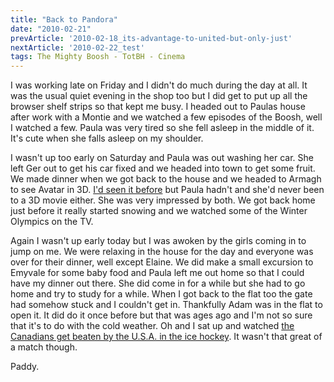 ```yaml
---
title: "Back to Pandora"
date: "2010-02-21"
prevArticle: '2010-02-18_its-advantage-to-united-but-only-just'
nextArticle: '2010-02-22_test'
tags: The Mighty Boosh - TotBH - Cinema
---
```

I was working late on Friday and I didn't do much during the day at all. It was the usual quiet evening in the shop too but I did get to put up all the browser shelf strips so that kept me busy. I headed out to Paulas house after work with a Montie and we watched a few episodes of the Boosh, well I watched a few. Paula was very tired so she fell asleep in the middle of it. It's cute when she falls asleep on my shoulder.

I wasn't up too early on Saturday and Paula was out washing her car. She left Ger out to get his car fixed and we headed into town to get some fruit. We made dinner when we got back to the house and we headed to Armagh to see Avatar in 3D. [I'd seen it before](http://paddy1138.blogspot.com/2010/01/not-exactly-perfect-reunionbut-avatar.html) but Paula hadn't and she'd never been to a 3D movie either. She was very impressed by both. We got back home just before it really started snowing and we watched some of the Winter Olympics on the TV.

Again I wasn't up early today but I was awoken by the girls coming in to jump on me. We were relaxing in the house for the day and everyone was over for their dinner, well except Elaine. We did make a small excursion to Emyvale for some baby food and Paula left me out home so that I could have my dinner out there. She did come in for a while but she had to go home and try to study for a while. When I got back to the flat too the gate had somehow stuck and I couldn't get in. Thankfully Adam was in the flat to open it. It did do it once before but that was ages ago and I'm not so sure that it's to do with the cold weather. Oh and I sat up and watched [the Canadians get beaten by the U.S.A. in the ice hockey](http://www.rte.ie/sport/2010/0222/winterolympics.html). It wasn't that great of a match though.

Paddy.